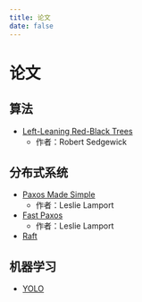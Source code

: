 ```yaml
---
title: 论文
date: false
---
```


# 论文

## 算法

- [Left-Leaning Red-Black Trees](https://www.cs.princeton.edu/~rs/talks/LLRB/RedBlack.pdf)
  - 作者：Robert Sedgewick

## 分布式系统

- [Paxos Made Simple](https://lamport.azurewebsites.net/pubs/paxos-simple.pdf)
  - 作者：Leslie Lamport
- [Fast Paxos](https://www.microsoft.com/en-us/research/wp-content/uploads/2016/02/tr-2005-112.pdf)
  - 作者：Leslie Lamport
- [Raft](https://raft.github.io/)

## 机器学习

- [YOLO](https://pjreddie.com/darknet/yolo/)

